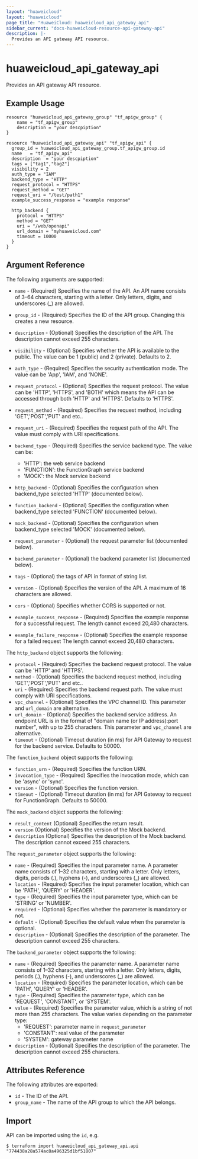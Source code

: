 ```yaml
---
layout: "huaweicloud"
layout: "huaweicloud"
page_title: "HuaweiCloud: huaweicloud_api_gateway_api"
sidebar_current: "docs-huaweicloud-resource-api-gateway-api"
description: |-
  Provides an API gateway API resource.
---
```


# huaweicloud\_api\_gateway\_api

Provides an API gateway API resource.

## Example Usage

```hcl
resource "huaweicloud_api_gateway_group" "tf_apigw_group" {
    name = "tf_apigw_group"
    description = "your descpiption"
}

resource "huaweicloud_api_gateway_api" "tf_apigw_api" {
  group_id = huaweicloud_api_gateway_group.tf_apigw_group.id
  name   = "tf_apigw_api"
  description  = "your descpiption"
  tags = ["tag1","tag2"]
  visibility = 2
  auth_type = "IAM"
  backend_type = "HTTP"
  request_protocol = "HTTPS"
  request_method = "GET"
  request_uri = "/test/path1"
  example_success_response = "example response"

  http_backend {
    protocol = "HTTPS"
    method = "GET"
    uri = "/web/openapi"
    url_domain = "myhuaweicloud.com"
    timeout = 10000
  }
}
```

## Argument Reference

The following arguments are supported:

* `name` - (Required) Specifies the name of the API. An API name consists of 3–64 characters,
    starting with a letter. Only letters, digits, and underscores (_) are allowed.

* `group_id` - (Required) Specifies the ID of the API group.
    Changing this creates a new resource.

* `description` - (Optional) Specifies the description of the API.
    The description cannot exceed 255 characters.

* `visibility` - (Optional) Specifies whether the API is available to the public.
    The value can be 1 (public) and 2 (private). Defaults to 2.

* `auth_type` - (Required) Specifies the security authentication mode.
     The value can be 'App', 'IAM', and 'NONE'.

* `request_protocol` - (Optional) Specifies the request protocol. The value can be 'HTTP', 'HTTPS', and 'BOTH'
    which means the API can be accessed through both 'HTTP' and 'HTTPS'. Defaults to 'HTTPS'.

* `request_method` - (Required) Specifies the request method, including 'GET','POST','PUT' and etc..

* `request_uri` - (Required) Specifies the request path of the API. The value must comply with URI specifications.

* `backend_type` - (Required) Specifies the service backend type. The value can be:
    - 'HTTP': the web service backend
    - 'FUNCTION': the FunctionGraph service backend
    - 'MOCK': the Mock service backend
  
* `http_backend` - (Optional) Specifies the configuration when backend_type selected 'HTTP' (documented below).
* `function_backend` - (Optional) Specifies the configuration when backend_type selected 'FUNCTION' (documented below).
* `mock_backend` - (Optional) Specifies the configuration when backend_type selected 'MOCK' (documented below).

* `request_parameter` - (Optional) the request parameter list (documented below).
* `backend_parameter` - (Optional) the backend parameter list (documented below).

* `tags` - (Optional) the tags of API in format of string list.

* `version` - (Optional) Specifies the version of the API. A maximum of 16 characters are allowed.

* `cors` - (Optional) Specifies whether CORS is supported or not.

* `example_success_response` - (Required) Specifies the example response for a successful request.
    The length cannot exceed 20,480 characters.

* `example_failure_response` - (Optional) Specifies the example response for a failed request
    The length cannot exceed 20,480 characters.

The `http_backend` object supports the following:

* `protocol` - (Required) Specifies the backend request protocol. The value can be 'HTTP' and 'HTTPS'.
* `method` - (Optional) Specifies the backend request method, including 'GET','POST','PUT' and etc..
* `uri` - (Required) Specifies the backend request path. The value must comply with URI specifications.
* `vpc_channel` - (Optional) Specifies the VPC channel ID. This parameter and `url_domain` are alternative.
* `url_domain` - (Optional) Specifies the backend service address. An endpoint URL is in the format of
     "domain name (or IP address):port number", with up to 255 characters. This parameter and `vpc_channel` are alternative.
* `timeout` - (Optional) Timeout duration (in ms) for API Gateway to request for the backend service. Defaults to 50000. 

The `function_backend` object supports the following:

* `function_urn` - (Required) Specifies the function URN.
* `invocation_type` - (Required) Specifies the invocation mode, which can be 'async' or 'sync'.
* `version` - (Optional) Specifies the function version.
* `timeout` - (Optional) Timeout duration (in ms) for API Gateway to request for FunctionGraph. Defaults to 50000.

The `mock_backend` object supports the following:

* `result_content` (Optional) Specifies the return result.
* `version` (Optional) Specifies the version of the Mock backend.
* `description` (Optional) Specifies the description of the Mock backend. The description cannot exceed 255 characters.

The `request_parameter` object supports the following:

* `name` - (Required) Specifies the input parameter name. A parameter name consists of 1–32 characters, starting with a letter.
    Only letters, digits, periods (.), hyphens (-), and underscores (_) are allowed.
* `location` - (Required) Specifies the input parameter location, which can be 'PATH', 'QUERY' or 'HEADER'.
* `type` - (Required) Specifies the input parameter type, which can be 'STRING' or 'NUMBER'.
* `required` - (Optional) Specifies whether the parameter is mandatory or not.
* `default` - (Optional) Specifies the default value when the parameter is optional.
* `description` - (Optional) Specifies the description of the parameter. The description cannot exceed 255 characters.

The `backend_parameter` object supports the following:

* `name` - (Required) Specifies the parameter name. A parameter name consists of 1–32 characters, starting with a letter.
    Only letters, digits, periods (.), hyphens (-), and underscores (_) are allowed.
* `location` - (Required) Specifies the parameter location, which can be 'PATH', 'QUERY' or 'HEADER'.
* `type` - (Required) Specifies the parameter type, which can be 'REQUEST', 'CONSTANT', or 'SYSTEM'.
* `value` - (Required) Specifies the parameter value, which is a string of not more than 255 characters.
    The value varies depending on the parameter type:
    - 'REQUEST': parameter name in `request_parameter`
    - 'CONSTANT': real value of the parameter
    - 'SYSTEM': gateway parameter name
* `description` - (Optional) Specifies the description of the parameter. The description cannot exceed 255 characters.

## Attributes Reference

The following attributes are exported:

* `id` - The ID of the API.
* `group_name` - The name of the API group to which the API belongs.

## Import

API can be imported using the `id`, e.g.

```
$ terraform import huaweicloud_api_gateway_api.api "774438a28a574ac8a496325d1bf51807"
```
